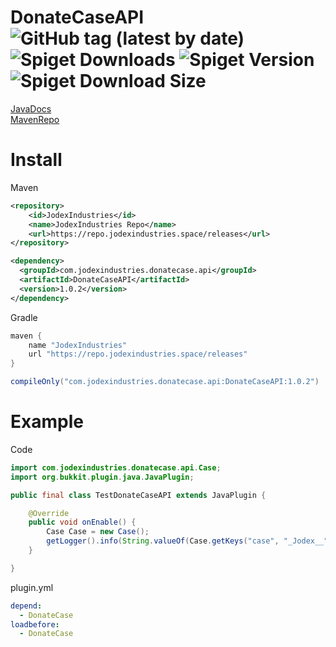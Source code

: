 # DonateCaseAPI ![GitHub tag (latest by date)](https://repo.jodexindustries.space/api/badge/latest/releases/com/jodexindustries/donatecase/api/DonateCaseAPI?color=40c14a&name=DonateCaseAPI&prefix=v) ![Spiget Downloads](https://img.shields.io/spiget/downloads/106701?label=Spigot%20downloads) ![Spiget Version](https://img.shields.io/spiget/version/106701?label=DonateCase) ![Spiget Download Size](https://img.shields.io/spiget/download-size/106701)
[JavaDocs](https://repo.jodexindustries.space/javadoc/releases/com/jodexindustries/donatecase/api/DonateCaseAPI/1.0.2) <br>
[MavenRepo](https://repo.jodexindustries.space/#/releases/com/jodexindustries/donatecase/api/DonateCaseAPI/1.0.2)
# Install
Maven
```xml
<repository>
    <id>JodexIndustries</id>
    <name>JodexIndustries Repo</name>
    <url>https://repo.jodexindustries.space/releases</url>
</repository>

<dependency>
  <groupId>com.jodexindustries.donatecase.api</groupId>
  <artifactId>DonateCaseAPI</artifactId>
  <version>1.0.2</version>
</dependency>
```
Gradle
```gradle
maven {
    name "JodexIndustries"
    url "https://repo.jodexindustries.space/releases"
}

compileOnly("com.jodexindustries.donatecase.api:DonateCaseAPI:1.0.2")
```
# Example
Code
```java
import com.jodexindustries.donatecase.api.Case;
import org.bukkit.plugin.java.JavaPlugin;

public final class TestDonateCaseAPI extends JavaPlugin {

    @Override
    public void onEnable() {
        Case Case = new Case();
        getLogger().info(String.valueOf(Case.getKeys("case", "_Jodex__"))); // get player keys
    }

}
```

plugin.yml
```yaml
depend:
  - DonateCase
loadbefore:
  - DonateCase
```
